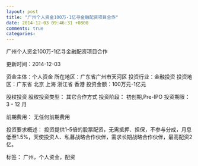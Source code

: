 ```yaml
---
layout: post
title: "广州个人资金100万-1亿寻金融配资项目合作"
date: 2014-12-03 09:46:31 +0800
comments: true
categories: 
---
```

广州个人资金100万-1亿寻金融配资项目合作



更新时间：2014-12-03

资金主体：个人资金
所在地区：广东省广州市天河区
投资行业：金融投资
投资地区：广东省 北京 上海 浙江省 香港
投资金额：100万元-1亿元

股权投资
股权投资类型：
                            其它合作方式 
                                                                                投资阶段：
                            初创期,Pre-IPO 
                                                                                                                                        投资期限：
                            3 - 12 月

前期费用：
无任何前期费用

投资要求概述：
投资提供1-5倍的股票配资，无需抵押、担保，不参与分成，月息低至1.5%，天使投资人、私募战略合作伙伴，需求长期战略合作伙伴，最高配资2亿。

标签：
广州，个人资金，配资

